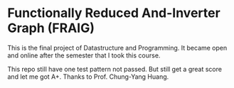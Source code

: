 # Functionally Reduced And-Inverter Graph (FRAIG)
This is the final project of Datastructure and Programming.
It became open and online after the semester that I took this course.

This repo still have one test pattern not passed. But still get a great score and let me got A+.
Thanks to Prof. Chung-Yang Huang.
